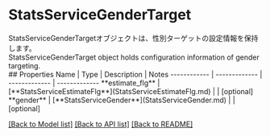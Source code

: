 # StatsServiceGenderTarget

<div lang=\"ja\">StatsServiceGenderTargetオブジェクトは、性別ターゲットの設定情報を保持します。</div> <div lang=\"en\">StatsServiceGenderTarget object holds configuration information of gender targeting.</div> 
## Properties
Name | Type | Description | Notes
------------ | ------------- | ------------- | -------------
**estimate_flg** | [**StatsServiceEstimateFlg**](StatsServiceEstimateFlg.md) |  | [optional] 
**gender** | [**StatsServiceGender**](StatsServiceGender.md) |  | [optional] 

[[Back to Model list]](../README.md#documentation-for-models) [[Back to API list]](../README.md#documentation-for-api-endpoints) [[Back to README]](../README.md)


